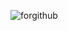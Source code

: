 ![forgithub](https://github.com/S0LEUS/kolay-gecis-uyg/assets/126081576/a4b64b60-ee00-410a-826f-7f56e4d7b15d)
